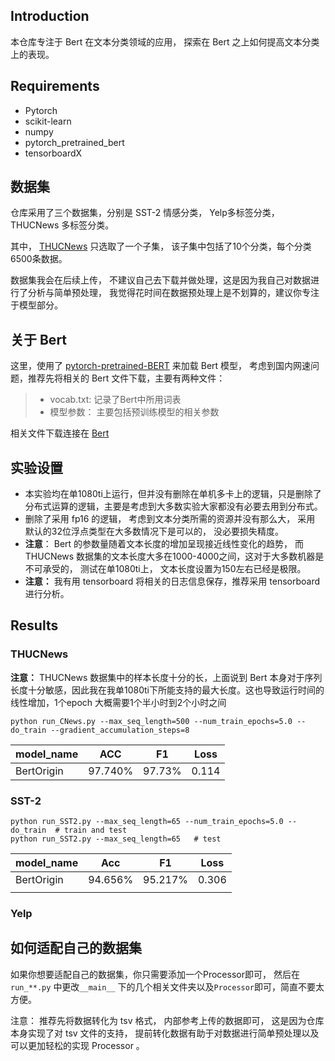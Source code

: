 ## Introduction

本仓库专注于 Bert  在文本分类领域的应用， 探索在 Bert 之上如何提高文本分类上的表现。

## Requirements

- Pytorch
- scikit-learn
- numpy
- pytorch_pretrained_bert
- tensorboardX

## 数据集

仓库采用了三个数据集，分别是 SST-2 情感分类， Yelp多标签分类， THUCNews 多标签分类。 

其中，  [THUCNews](http://thuctc.thunlp.org/)  只选取了一个子集， 该子集中包括了10个分类，每个分类6500条数据。

数据集我会在后续上传， 不建议自己去下载并做处理，这是因为我自己对数据进行了分析与简单预处理， 我觉得花时间在数据预处理上是不划算的，建议你专注于模型部分。

## 关于 Bert 

这里，使用了 [pytorch-pretrained-BERT](https://github.com/huggingface/pytorch-pretrained-BERT) 来加载 Bert 模型， 考虑到国内网速问题，推荐先将相关的 Bert 文件下载，主要有两种文件：
> - vocab.txt: 记录了Bert中所用词表
> - 模型参数： 主要包括预训练模型的相关参数

相关文件下载连接在 [Bert](./Bert.md)

## 实验设置

- 本实验均在单1080ti上运行，但并没有删除在单机多卡上的逻辑，只是删除了分布式运算的逻辑，主要是考虑到大多数实验大家都没有必要去用到分布式。
- 删除了采用 fp16 的逻辑， 考虑到文本分类所需的资源并没有那么大， 采用 默认的32位浮点类型在大多数情况下是可以的， 没必要损失精度。
- **注意**： Bert 的参数量随着文本长度的增加呈现接近线性变化的趋势， 而 THUCNews 数据集的文本长度大多在1000-4000之间，这对于大多数机器是不可承受的， 测试在单1080ti上， 文本长度设置为150左右已经是极限。
- **注意：** 我有用 tensorboard 将相关的日志信息保存，推荐采用 tensorboard 进行分析。


## Results

### THUCNews

**注意：**  THUCNews 数据集中的样本长度十分的长，上面说到 Bert 本身对于序列长度十分敏感，因此我在我单1080ti下所能支持的最大长度。这也导致运行时间的线性增加，1个epoch 大概需要1个半小时到2个小时之间

```
python run_CNews.py --max_seq_length=500 --num_train_epochs=5.0 --do_train --gradient_accumulation_steps=8
```

model_name | ACC | F1 | Loss 
--- |--- | --- | --- 
BertOrigin | 97.740% | 97.73% | 0.114

### SST-2

```
python run_SST2.py --max_seq_length=65 --num_train_epochs=5.0 --do_train  # train and test
python run_SST2.py --max_seq_length=65   # test
```

| model_name | Acc     | F1      | Loss  |
| ---------- | ------- | ------- | ----- |
| BertOrigin | 94.656% | 95.217% | 0.306 |
|            |         |         |       |


### Yelp



## 如何适配自己的数据集

如果你想要适配自己的数据集，你只需要添加一个Processor即可， 然后在`run_**.py` 中更改`__main__` 下的几个相关文件夹以及`Processor`即可，简直不要太方便。

注意： 推荐先将数据转化为 tsv 格式， 内部参考上传的数据即可， 这是因为仓库本身实现了对 tsv 文件的支持， 提前转化数据有助于对数据进行简单预处理以及可以更加轻松的实现 Processor 。